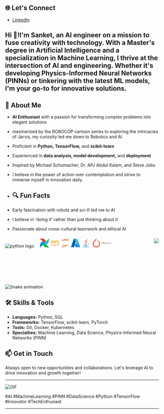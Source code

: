 ## 🌐 Let's Connect
- [LinkedIn](https://www.linkedin.com/in/daivadnyasanket)

<h2 align="left">Hi 👋!I'm Sanket, an AI engineer on a mission to fuse creativity with technology. With a Master's degree in Artificial Intelligence and a specialization in Machine Learning, I thrive at the intersection of AI and engineering. Whether it's developing Physics-Informed Neural Networks (PINNs) or tinkering with the latest ML models, I'm your go-to for innovative solutions.</h2>

## 🚀 About Me
- **AI Enthusiast** with a passion for transforming complex problems into elegant solutions
- mesmerized by the ROBOCOP cartoon series to exploring the intricacies of Jarvis, my curiosity led me down to Robotics and AI
- Proficient in **Python, TensorFlow,** and **scikit-learn**
- Experienced in **data analysis, model development,** and **deployment**
- Inspired by Michael Schumacher, Dr. APJ Abdul Kalam, and Steve Jobs
- I believe in the power of action over contemplation and strive to immerse myself in innovation daily.

- ## 🔍 Fun Facts
- Early fascination with robots and sci-fi led me to AI
- I believe in 'doing it' rather than just thinking about it
- Passionate about cross-cultural teamwork and ethical AI


###

<img align="right" height="150" src="[https://i.imgflip.com/65efzo.gif](https://www.google.com/url?sa=i&url=https%3A%2F%2Fmedium.com%2F%40sevdasanver%2Fartificial-intelligence-ai-threats-d4bff53e5a58&psig=AOvVaw3Gm0XYIrLFJPnkvCW-44Of&ust=1720430813866000&source=images&cd=vfe&opi=89978449&ved=0CBAQjRxqFwoTCLjs77TOlIcDFQAAAAAdAAAAABBi)"  />

###

<div align="left">

  <img src="https://cdn.jsdelivr.net/gh/devicons/devicon/icons/python/python-original.svg" height="30" alt="python logo"  />
  <img width="12" />
  <img src="https://github.com/devicons/devicon/blob/v2.16.0/icons/apacheairflow/apacheairflow-original.svg" height="30" alt="aws logo"  />
  <img src="https://github.com/devicons/devicon/blob/v2.16.0/icons/amazonwebservices/amazonwebservices-plain-wordmark.svg" height="30" alt="aws logo"  />
  <img src="https://github.com/devicons/devicon/blob/v2.16.0/icons/jupyter/jupyter-original.svg" height="30" alt="aws logo"  />
  <img src="https://github.com/devicons/devicon/blob/v2.16.0/icons/azure/azure-original.svg" height="30" alt="aws logo"  />
  <img src="https://github.com/devicons/devicon/blob/v2.16.0/icons/java/java-original.svg" height="30" alt="aws logo"  />
  <img src="https://github.com/devicons/devicon/blob/v2.16.0/icons/pytorch/pytorch-original.svg" height="30" alt="aws logo"  />
  <img src="https://github.com/devicons/devicon/blob/v2.16.0/icons/tensorflow/tensorflow-original-wordmark.svg" height="30" alt="aws logo"  />
</div>


###

<br clear="both">

<img src="https://raw.githubusercontent.com/maurodesouza/maurodesouza/output/snake.svg" alt="Snake animation" />

###




## 🛠️ Skills & Tools
- **Languages:** Python, SQL
- **Frameworks:** TensorFlow, scikit-learn, PyTorch
- **Tools:** Git, Docker, Kubernetes
- **Specialties:** Machine Learning, Data Science, Physics-Informed Neural Networks (PINN)



## 📫 Get in Touch
Always open to new opportunities and collaborations. Let's leverage AI to drive innovation and growth together!

---

![GIF](https://media.giphy.com/media/L8K62iTDkzGX6/giphy.gif)

#AI #MachineLearning #PINN #DataScience #Python #TensorFlow #Innovator #TechEnthusiast

---

